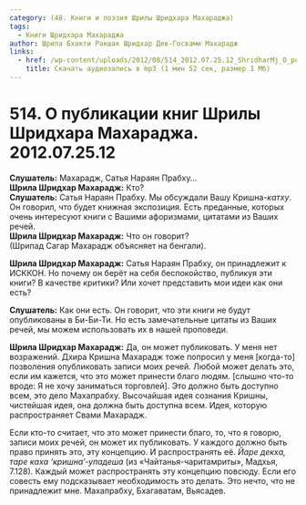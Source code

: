 ```yaml
---
category: (48. Книги и поэзия Шрилы Шридхара Махараджа)
tags:
  - Книги Шридхара Махараджа
author: Шрила Бхакти Ракшак Шридхар Дев-Госвами Махарадж
links:
  - href: /wp-content/uploads/2012/08/514_2012.07.25.12_ShridharMj_O_publikacii_knig_Shrily_Sridhara_Maharaja1.mp3
    title: Скачать аудиозапись в mp3 (1 мин 52 сек, размер 1 Мб)
---
```


# 514. О публикации книг Шрилы Шридхара Махараджа. 2012.07.25.12

**Слушатель:** Махарадж, Сатья Нараян Прабху…\
**Шрила Шридхар Махарадж:** Кто?\
**Слушатель:** Сатья Нараян Прабху. Мы обсуждали Вашу Кришна-*катху*. Он говорил, что будет книжная экспозиция. Есть преданные, которых очень интересуют книги с Вашими афоризмами, цитатами из Ваших речей.\
**Шрила Шридхар Махарадж:** Что он говорит?\
(Шрипад Сагар Махарадж объясняет на бенгали).

**Шрила Шридхар Махарадж:** Сатья Нараян Прабху, он принадлежит к ИСККОН. Но почему он берёт на себя беспокойство, публикуя эти книги? В качестве критики? Или хочет представить мои идеи как они есть?

**Слушатель:** Как они есть. Он говорит, что эти книги не будут опубликованы в Би-Би-Ти. Но есть замечательные цитаты из Ваших речей, мы можем использовать их в нашей проповеди.

**Шрила Шридхар Махарадж:** Да, он может публиковать. У меня нет возражений. Дхира Кришна Махарадж тоже попросил у меня [когда-то] позволения опубликовать записи моих речей. Любой может делать это, если им кажется, что это может принести благо людям. [слышно что-то вроде: Я не хочу заниматься торговлей]. Это должно быть доступно всем, это дело Махапрабху. Высочайшая идея сознания Кришны, чистейшая идея, она должна быть доступна всем. Идея, которую распространяет Свами Махарадж.

Если кто-то считает, что это может принести благо, то, что я говорю, записи моих речей, он может их публиковать. У каждого должно быть право принять это, эту концепцию. И распространять её. *Йаре декха, таре каха ‘кришна’-упадеша* (из «Чайтанья-чаритамриты», Мадхья, 7.128). Каждый может распространять эту концепцию повсюду. Если его совесть ему подсказывает необходимость это делать. Это нечто, что не принадлежит мне. Махапрабху, Бхагаватам, Вьясадев.

